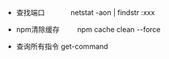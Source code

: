 - 查找端口                netstat -aon | findstr :xxx

- npm清除缓存         npm cache clean --force
  
- 查询所有指令         get-command

